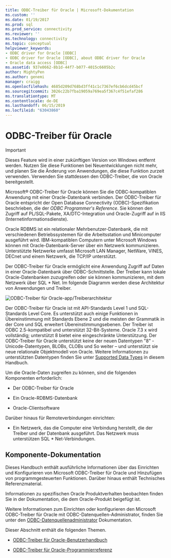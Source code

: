 ```yaml
---
title: ODBC-Treiber für Oracle | Microsoft-Dokumentation
ms.custom: ''
ms.date: 01/19/2017
ms.prod: sql
ms.prod_service: connectivity
ms.reviewer: ''
ms.technology: connectivity
ms.topic: conceptual
helpviewer_keywords:
- ODBC driver for Oracle [ODBC]
- ODBC driver for Oracle [ODBC], about ODBC driver for Oracle
- Oracle data access [ODBC]
ms.assetid: 937e0662-8b1d-44f7-b077-4015c6605b2c
author: MightyPen
ms.author: genemi
manager: craigg
ms.openlocfilehash: 4685d209d768bd3ff41c1c7367ef6cb6dcd45bcf
ms.sourcegitcommit: 3026c22b7fba19059a769ea5f367c4f51efaf286
ms.translationtype: MT
ms.contentlocale: de-DE
ms.lasthandoff: 06/15/2019
ms.locfileid: "63043860"
---
```

# <a name="odbc-driver-for-oracle"></a>ODBC-Treiber für Oracle
> [!IMPORTANT]  
>  Dieses Feature wird in einer zukünftigen Version von Windows entfernt werden. Nutzen Sie diese Funktionen bei Neuentwicklungen nicht mehr, und planen Sie die Änderung von Anwendungen, die diese Funktion zurzeit verwenden. Verwenden Sie stattdessen den ODBC-Treiber, die von Oracle bereitgestellt.  
  
 Microsoft® ODBC-Treiber für Oracle können Sie die ODBC-kompatiblen Anwendung mit einer Oracle-Datenbank verbinden. Der ODBC-Treiber für Oracle entspricht der Open Database Connectivity (ODBC)-Spezifikation beschrieben, die der *ODBC Programmer's Reference*. Sie können den Zugriff auf PL/SQL-Pakete, XA/DTC-Integration und Oracle-Zugriff auf in IIS (Internetinformationsdienste).  
  
 Oracle RDBMS ist ein relationaler Mehrbenutzer-Datenbank, die mit verschiedenen Betriebssystemen für die Arbeitsstation und Minicomputer ausgeführt wird. IBM-kompatiblen Computern unter Microsoft Windows können mit Oracle-Datenbank-Server über ein Netzwerk kommunizieren. Unterstützte Netzwerke umfasst Microsoft LAN Manager, NetWare, VINES, DECnet und einem Netzwerk, die TCP/IP unterstützt.  
  
 Der ODBC-Treiber für Oracle ermöglicht eine Anwendung Zugriff auf Daten in einer Oracle-Datenbank über ODBC-Schnittstelle. Der Treiber kann lokale Oracle-Datenbanken zuzugreifen oder sie können kommunizieren, mit dem Netzwerk über SQL * Net. Im folgende Diagramm werden diese Architektur von Anwendungen und Treiber.  
  
 ![ODBC-Treiber für Oracle-app&#47;Treiberarchitektur](../../odbc/microsoft/media/orcdrvsdkarch.gif "OrcDrvSDKArch")  
  
 Der ODBC-Treiber für Oracle ist mit API-Standards Level 1 und SQL-Standards Level Core. Es unterstützt auch einige Funktionen in Übereinstimmung mit Standards Ebene 2 und die meisten der Grammatik in der Core und SQL erweitert Übereinstimmungsebenen. Der Treiber ist ODBC 2.5-kompatibel und unterstützt 32-Bit-Systeme. Oracle 7.3 x wird vollständig; unterstützt 8 bietet eine eingeschränkte Unterstützung. Der ODBC-Treiber für Oracle unterstützt keine der neuen Datentypen "8" - Unicode-Datentypen, BLOBs, CLOBs und So weiter – und unterstützt sie neue relationale Objektmodell von Oracle. Weitere Informationen zu unterstützten Datentypen finden Sie unter [Supported Data Types](../../odbc/microsoft/supported-data-types-odbc-driver-for-oracle.md) in diesem Handbuch.  
  
 Um die Oracle-Daten zugreifen zu können, sind die folgenden Komponenten erforderlich:  
  
-   Der ODBC-Treiber für Oracle  
  
-   Ein Oracle-RDBMS-Datenbank  
  
-   Oracle-Clientsoftware  
  
 Darüber hinaus für Remoteverbindungen einrichten:  
  
-   Ein Netzwerk, das die Computer eine Verbindung herstellt, die der Treiber und der Datenbank ausgeführt. Das Netzwerk muss unterstützen SQL * Net-Verbindungen.  
  
## <a name="component-documentation"></a>Komponente-Dokumentation  
 Dieses Handbuch enthält ausführliche Informationen über das Einrichten und Konfigurieren von Microsoft ODBC-Treiber für Oracle und Hinzufügen von programmgesteuerten Funktionen. Darüber hinaus enthält Technisches Referenzmaterial.  
  
 Informationen zu spezifischen Oracle Produktverhalten beobachten finden Sie in der Dokumentation, die dem Oracle-Produkt beigefügt ist.  
  
 Weitere Informationen zum Einrichten oder konfigurieren den Microsoft ODBC-Treiber für Oracle mit ODBC-Datenquellen-Administrator, finden Sie unter den [ODBC-Datenquellenadministrator](../../odbc/admin/odbc-data-source-administrator.md) Dokumentation.  
  
 Dieser Abschnitt enthält die folgenden Themen.  
  
-   [ODBC-Treiber für Oracle-Benutzerhandbuch](../../odbc/microsoft/odbc-driver-for-oracle-user-s-guide.md)  
  
-   [ODBC-Treiber für Oracle-Programmierreferenz](../../odbc/microsoft/odbc-driver-for-oracle-programmer-s-reference.md)
